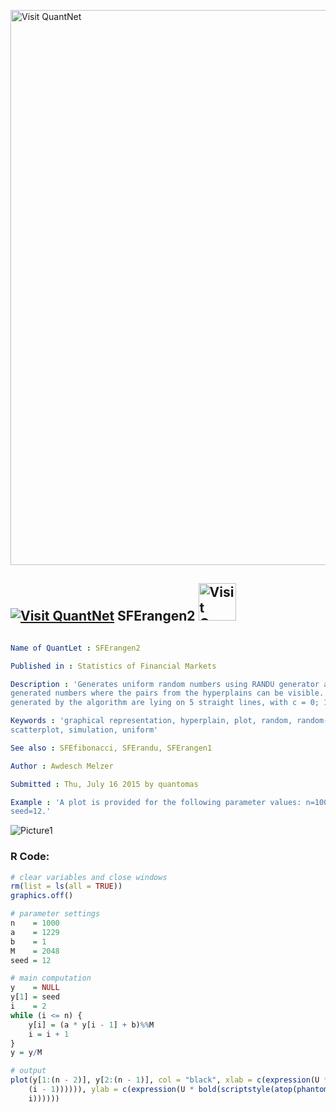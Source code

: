 
[<img src="https://github.com/QuantLet/Styleguide-and-FAQ/blob/master/pictures/banner.png" width="888" alt="Visit QuantNet">](http://quantlet.de/)

## [<img src="https://github.com/QuantLet/Styleguide-and-FAQ/blob/master/pictures/qloqo.png" alt="Visit QuantNet">](http://quantlet.de/) **SFErangen2** [<img src="https://github.com/QuantLet/Styleguide-and-FAQ/blob/master/pictures/QN2.png" width="60" alt="Visit QuantNet 2.0">](http://quantlet.de/)

```yaml

Name of QuantLet : SFErangen2

Published in : Statistics of Financial Markets

Description : 'Generates uniform random numbers using RANDU generator and produces a 2d plot of
generated numbers where the pairs from the hyperplains can be visible. Shows that the points
generated by the algorithm are lying on 5 straight lines, with c = 0; 1; 2; 3; 4.'

Keywords : 'graphical representation, hyperplain, plot, random, random-number-generation, randu,
scatterplot, simulation, uniform'

See also : SFEfibonacci, SFErandu, SFErangen1

Author : Awdesch Melzer

Submitted : Thu, July 16 2015 by quantomas

Example : 'A plot is provided for the following parameter values: n=1000, a=1229, b=1, M= 2048,
seed=12.'

```

![Picture1](SFErangen2-1.png)


### R Code:
```r
# clear variables and close windows
rm(list = ls(all = TRUE))
graphics.off()

# parameter settings
n    = 1000
a    = 1229
b    = 1
M    = 2048
seed = 12

# main computation
y    = NULL
y[1] = seed
i    = 2
while (i <= n) {
    y[i] = (a * y[i - 1] + b)%%M
    i = i + 1
}
y = y/M

# output
plot(y[1:(n - 2)], y[2:(n - 1)], col = "black", xlab = c(expression(U * bold(scriptstyle(atop(phantom(1), 
    (i - 1)))))), ylab = c(expression(U * bold(scriptstyle(atop(phantom(1), 
    i)))))) 
```
